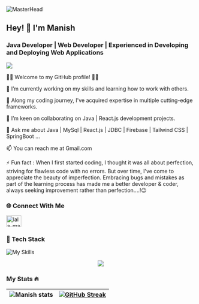 ![MasterHead](https://user-images.githubusercontent.com/10498744/210012254-234538ff-d198-48aa-8964-37e6fd45d227.gif)
## Hey! 👋 I'm Manish

### Java Developer | Web Developer | Experienced in Developing and Deploying Web Applications

![](https://komarev.com/ghpvc/?username=manish0to1)

👨‍💻 Welcome to my GitHub profile! 👨‍💻

🔭 I’m currently working on my skills and learning how to work with others.

🌱 Along my coding journey, I've acquired expertise in multiple cutting-edge frameworks.

👯 I’m keen on collaborating on Java | React.js development projects.

💬 Ask me about  Java | MySql | React.js | JDBC | Firebase | Tailwind CSS | SpringBoot ...

📫 You can reach me at Gmail.com

⚡ Fun fact : When I first started coding, I thought it was all about perfection, striving for flawless code with no errors. But over time, I've come to appreciate the beauty of imperfection. Embracing bugs and mistakes as part of the learning process has made me a better developer & coder, always seeking improvement rather than perfection....!😉

### 🌐 Connect With Me
<a href="https://www.linkedin.com/in/manish0to1/" target="blank"><img src="https://www.svgrepo.com/show/452047/linkedin-1.svg" alt="lala_manish" height="30" width="40" /></a>
### 🔎 Tech Stack
![My Skills](https://skillicons.dev/icons?i=java,a,cpp,b,html,a,tailwind,b,react,a,mysql,b,nextjs,a,css,b,vscode,a,bootstrap,b,github,a,git,b,firebase,a,stackoverflow,b,eclipse,a,js,b,spring)

<p align="center">
    <img src="https://github-readme-stats.vercel.app/api/top-langs?username=manish0to1&show_icons=true&theme=radical" />
</p>

### My Stats 🔥
![Manish stats](https://github-readme-stats.vercel.app/api?username=manish0to1&show_icons=true&theme=radical) | [![GitHub Streak](https://streak-stats.demolab.com/?user=manish0to1&theme=dark)](https://git.io/streak-stats) 
--- | --- 
